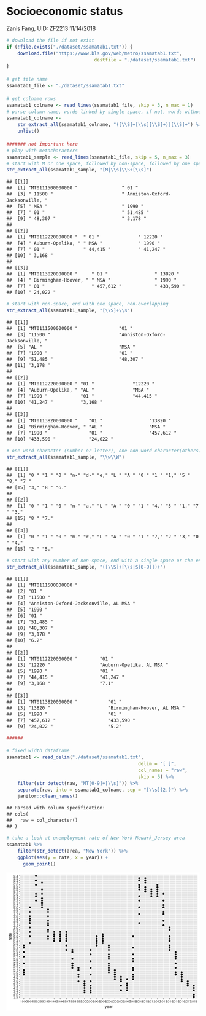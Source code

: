 Socioeconomic status
================
Zanis Fang, UID: ZF2213
11/14/2018

``` r
# download the file if not exist
if (!file.exists("./dataset/ssamatab1.txt")) {
    download.file("https://www.bls.gov/web/metro/ssamatab1.txt",
                                destfile = "./dataset/ssamatab1.txt")
}
    
# get file name
ssamatab1_file <- "./dataset/ssamatab1.txt"

# get colname rows
ssamatab1_colname <- read_lines(ssamatab1_file, skip = 3, n_max = 1)
# parse column name, words linked by single space, if not, words without space
ssamatab1_colname <-
    str_extract_all(ssamatab1_colname, "([\\S]+[\\s][\\S]+)|[\\S]+") %>%
    unlist()

####### not important here
# play with metacharacters
ssamatab1_sample <- read_lines(ssamatab1_file, skip = 5, n_max = 3)
# start with M or one space, followed by non-space, followed by one space, non-overlapping
str_extract_all(ssamatab1_sample, "[M|\\s]\\S+[\\s]")
```

    ## [[1]]
    ##  [1] "MT0111500000000 "                " 01 "                           
    ##  [3] " 11500 "                         " Anniston-Oxford-Jacksonville, "
    ##  [5] " MSA "                           " 1990 "                         
    ##  [7] " 01 "                            " 51,485 "                       
    ##  [9] " 48,307 "                        " 3,178 "                        
    ## 
    ## [[2]]
    ##  [1] "MT0112220000000 "  " 01 "              " 12220 "          
    ##  [4] " Auburn-Opelika, " " MSA "             " 1990 "           
    ##  [7] " 01 "              " 44,415 "          " 41,247 "         
    ## [10] " 3,168 "          
    ## 
    ## [[3]]
    ##  [1] "MT0113820000000 "     " 01 "                 " 13820 "             
    ##  [4] " Birmingham-Hoover, " " MSA "                " 1990 "              
    ##  [7] " 01 "                 " 457,612 "            " 433,590 "           
    ## [10] " 24,022 "

``` r
# start with non-space, end with one space, non-overlapping
str_extract_all(ssamatab1_sample, "[\\S]+\\s")
```

    ## [[1]]
    ##  [1] "MT0111500000000 "               "01 "                           
    ##  [3] "11500 "                         "Anniston-Oxford-Jacksonville, "
    ##  [5] "AL "                            "MSA "                          
    ##  [7] "1990 "                          "01 "                           
    ##  [9] "51,485 "                        "48,307 "                       
    ## [11] "3,178 "                        
    ## 
    ## [[2]]
    ##  [1] "MT0112220000000 " "01 "              "12220 "          
    ##  [4] "Auburn-Opelika, " "AL "              "MSA "            
    ##  [7] "1990 "            "01 "              "44,415 "         
    ## [10] "41,247 "          "3,168 "          
    ## 
    ## [[3]]
    ##  [1] "MT0113820000000 "    "01 "                 "13820 "             
    ##  [4] "Birmingham-Hoover, " "AL "                 "MSA "               
    ##  [7] "1990 "               "01 "                 "457,612 "           
    ## [10] "433,590 "            "24,022 "

``` r
# one word character (number or letter), one non-word character(others)
str_extract_all(ssamatab1_sample, "\\w\\W")
```

    ## [[1]]
    ##  [1] "0 " "1 " "0 " "n-" "d-" "e," "L " "A " "0 " "1 " "1," "5 " "8," "7 "
    ## [15] "3," "8 " "6."
    ## 
    ## [[2]]
    ##  [1] "0 " "1 " "0 " "n-" "a," "L " "A " "0 " "1 " "4," "5 " "1," "7 " "3,"
    ## [15] "8 " "7."
    ## 
    ## [[3]]
    ##  [1] "0 " "1 " "0 " "m-" "r," "L " "A " "0 " "1 " "7," "2 " "3," "0 " "4,"
    ## [15] "2 " "5."

``` r
# start with any number of non-space, end with a single space or the end of line, such pattern goes over and over until meet two consecutive spaces 
str_extract_all(ssamatab1_sample, "([\\S]+[\\s|$[0-9]])+")
```

    ## [[1]]
    ##  [1] "MT0111500000000 "                     
    ##  [2] "01 "                                  
    ##  [3] "11500 "                               
    ##  [4] "Anniston-Oxford-Jacksonville, AL MSA "
    ##  [5] "1990 "                                
    ##  [6] "01 "                                  
    ##  [7] "51,485 "                              
    ##  [8] "48,307 "                              
    ##  [9] "3,178 "                               
    ## [10] "6.2"                                  
    ## 
    ## [[2]]
    ##  [1] "MT0112220000000 "        "01 "                    
    ##  [3] "12220 "                  "Auburn-Opelika, AL MSA "
    ##  [5] "1990 "                   "01 "                    
    ##  [7] "44,415 "                 "41,247 "                
    ##  [9] "3,168 "                  "7.1"                    
    ## 
    ## [[3]]
    ##  [1] "MT0113820000000 "           "01 "                       
    ##  [3] "13820 "                     "Birmingham-Hoover, AL MSA "
    ##  [5] "1990 "                      "01 "                       
    ##  [7] "457,612 "                   "433,590 "                  
    ##  [9] "24,022 "                    "5.2"

``` r
######

# fixed width dataframe
ssamatab1 <- read_delim("./dataset/ssamatab1.txt",
                                                delim = "[ ]",
                                                col_names = "raw",
                                                skip = 5) %>%
    filter(str_detect(raw, "MT[0-9]+[\\s]")) %>%
    separate(raw, into = ssamatab1_colname, sep = "[\\s]{2,}") %>% 
    janitor::clean_names()
```

    ## Parsed with column specification:
    ## cols(
    ##   raw = col_character()
    ## )

``` r
# take a look at unemployment rate of New York-Newark_Jersey area
ssamatab1 %>%
    filter(str_detect(area, "New York")) %>%
    ggplot(aes(y = rate, x = year)) +
      geom_point()
```

![](zanis_labor_statistics_files/figure-gfm/unnamed-chunk-1-1.png)<!-- -->
